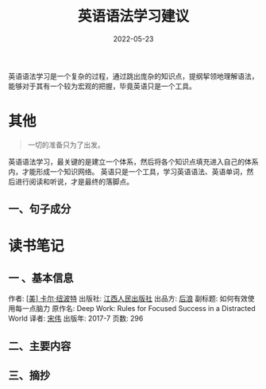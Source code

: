 ﻿---
title: 英语语法学习建议
date: 2022-05-23
categories:
   - 分类
   - 子分类
tags: 
   - 英语
   - 语法
   - 建议 
---

英语语法学习是一个复杂的过程，通过跳出庞杂的知识点，提纲挈领地理解语法，能够对于其有一个较为宏观的把握，毕竟英语只是一个工具。
<!-- more -->

# 其他

> 一切的准备只为了出发。

英语语法学习，最关键的是建立一个体系，然后将各个知识点填充进入自己的体系内，才能形成一个知识网络。
英语只是一个工具，学习英语语法、英语单词，然后进行阅读和听说，才是最终的落脚点。

## 一、句子成分

# 读书笔记

## 一 、基本信息

作者: [[美\] 卡尔·纽波特](https://book.douban.com/search/卡尔·纽波特)
出版社: [江西人民出版社](https://book.douban.com/press/2145)
出品方: [后浪](https://book.douban.com/producers/2)
副标题: 如何有效使用每一点脑力
原作名: Deep Work: Rules for Focused Success in a Distracted World
译者: [宋伟](https://book.douban.com/search/宋伟)
出版年: 2017-7
页数: 296

## 二、主要内容

## 三、摘抄

